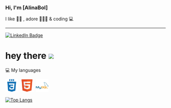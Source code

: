 ### Hi, I'm [AlinaBol]

I like :musical_keyboard::notes:
, adore :rabbit::tropical_fish::shell:
& coding :computer:

---
<div id="badges">
  <a href="https://www.linkedin.com/in/alina-bolonkina/">
    <img src="https://img.shields.io/badge/LinkedIn-blue?style=for-the-badge&logo=linkedin&logoColor=white" alt="LinkedIn Badge"/>
  </a>
</div>

<h1>
  hey there
  <img src="https://media.giphy.com/media/hvRJCLFzcasrR4ia7z/giphy.gif" width="30px"/>
</h1>

💻 My languages
<div>
  
  <img src="https://github.com/devicons/devicon/blob/master/icons/css3/css3-plain-wordmark.svg"  title="CSS3" alt="CSS" width="40" height="40"/>&nbsp;
  <img src="https://github.com/devicons/devicon/blob/master/icons/html5/html5-original.svg" title="HTML5" alt="HTML" width="40" height="40"/>&nbsp;
  <img src="https://github.com/devicons/devicon/blob/master/icons/mysql/mysql-original-wordmark.svg" title="MySQL"  alt="MySQL" width="40" height="40"/>&nbsp;
</div>

[![Top Langs](https://github-readme-stats.vercel.app/api/top-langs/?username=AlinaBol)](https://github.com/anuraghazra/github-readme-stats)